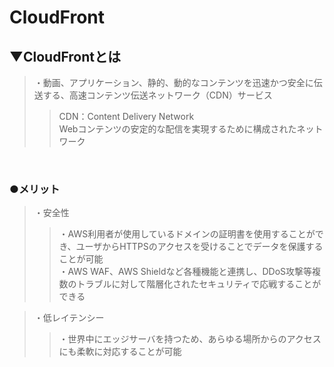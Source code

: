 # CloudFront

## ▼CloudFrontとは
>・動画、アプリケーション、静的、動的なコンテンツを迅速かつ安全に伝送する、高速コンテンツ伝送ネットワーク（CDN）サービス<br>
>>CDN：Content Delivery Network<br>
>>Webコンテンツの安定的な配信を実現するために構成されたネットワーク<br>
<br>

### ●メリット
>・安全性<br>
>>・AWS利用者が使用しているドメインの証明書を使用することができ、ユーザからHTTPSのアクセスを受けることでデータを保護することが可能<br>
>>・AWS WAF、AWS Shieldなど各種機能と連携し、DDoS攻撃等複数のトラブルに対して階層化されたセキュリティで応戦することができる<br>

>・低レイテンシー<br>
>>・世界中にエッジサーバを持つため、あらゆる場所からのアクセスにも柔軟に対応することが可能<br>
<br>

